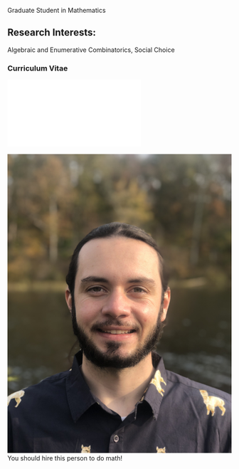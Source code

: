 Graduate Student in Mathematics

## Research Interests:
Algebraic and Enumerative Combinatorics, Social Choice

### Curriculum Vitae

![CV](CV.pdf)

![Image of Daniel](Dan.jpeg)
You should hire this person to do math!
